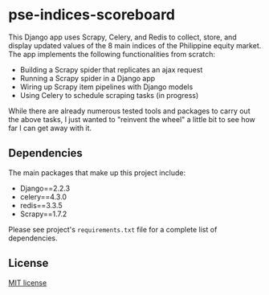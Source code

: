 # pse-indices-scoreboard
This Django app uses Scrapy, Celery, and Redis to collect, store, and display updated values of the 8 main indices of the Philippine equity market. The app implements the following functionalities from scratch:

* Building a Scrapy spider that replicates an ajax request
* Running a Scrapy spider in a Django app
* Wiring up Scrapy item pipelines with Django models
* Using Celery to schedule scraping tasks (in progress)

While there are already numerous tested tools and packages to carry out the above tasks, I just wanted to "reinvent the wheel" a little bit to see how far I can get away with it.

## Dependencies
The main packages that make up this project include:
* Django==2.2.3
* celery==4.3.0
* redis==3.3.5
* Scrapy==1.7.2

Please see project's `requirements.txt` file for a complete list of dependencies.

## License
[MIT license](https://opensource.org/licenses/MIT)